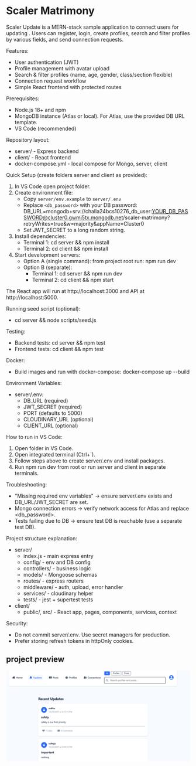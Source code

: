 # Scaler Matrimony

Scaler Update is a MERN-stack sample application to connect users for updating . Users can register, login, create profiles, search and filter profiles by various fields, and send connection requests.

Features:
- User authentication (JWT)
- Profile management with avatar upload
- Search & filter profiles (name, age, gender, class/section flexible)
- Connection request workflow
- Simple React frontend with protected routes

Prerequisites:
- Node.js 18+ and npm
- MongoDB instance (Atlas or local). For Atlas, use the provided DB URL template.
- VS Code (recommended)

Repository layout:
- server/ - Express backend
- client/ - React frontend
- docker-compose.yml - local compose for Mongo, server, client

Quick Setup (create folders server and client as provided):
1. In VS Code open project folder.
2. Create environment file:
   - Copy `server/env.example` to `server/.env`
   - Replace `<db_password>` with your DB password:
     DB_URL=mongodb+srv://challa24bcs10276_db_user:YOUR_DB_PASSWORD@cluster0.gwmj5tx.mongodb.net/scaler-matrimony?retryWrites=true&w=majority&appName=Cluster0
   - Set JWT_SECRET to a long random string.
3. Install dependencies:
   - Terminal 1: cd server && npm install
   - Terminal 2: cd client && npm install
4. Start development servers:
   - Option A (single command): from project root run: npm run dev
   - Option B (separate):
     - Terminal 1: cd server && npm run dev
     - Terminal 2: cd client && npm start

The React app will run at http://localhost:3000 and API at http://localhost:5000.

Running seed script (optional):
- cd server && node scripts/seed.js

Testing:
- Backend tests: cd server && npm test
- Frontend tests: cd client && npm test

Docker:
- Build images and run with docker-compose:
  docker-compose up --build

Environment Variables:
- server/.env:
  - DB_URL (required)
  - JWT_SECRET (required)
  - PORT (defaults to 5000)
  - CLOUDINARY_URL (optional)
  - CLIENT_URL (optional)

How to run in VS Code:
1. Open folder in VS Code.
2. Open integrated terminal (Ctrl+`).
3. Follow steps above to create server/.env and install packages.
4. Run npm run dev from root or run server and client in separate terminals.

Troubleshooting:
- "Missing required env variables" -> ensure server/.env exists and DB_URL/JWT_SECRET are set.
- Mongo connection errors -> verify network access for Atlas and replace <db_password>.
- Tests failing due to DB -> ensure test DB is reachable (use a separate test DB).

Project structure explanation:
- server/
  - index.js - main express entry
  - config/ - env and DB config
  - controllers/ - business logic
  - models/ - Mongoose schemas
  - routes/ - express routers
  - middleware/ - auth, upload, error handler
  - services/ - cloudinary helper
  - tests/ - jest + supertest tests
- client/
  - public/, src/ - React app, pages, components, services, context

Security:
- Do not commit server/.env. Use secret managers for production.
- Prefer storing refresh tokens in httpOnly cookies.


## project preview
![Project Preview](assets/preview.png)


